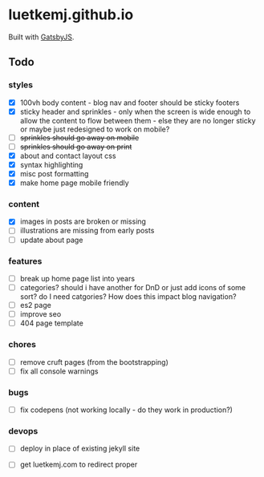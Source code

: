 # luetkemj.github.io

Built with [GatsbyJS](https://www.gatsbyjs.org/).

## Todo

### styles

- [X] 100vh body content - blog nav and footer should be sticky footers
- [X] sticky header and sprinkles - only when the screen is wide enough to allow the content to flow between them - else they are no longer sticky or maybe just redesigned to work on mobile?
- [ ] ~~sprinkles should go away on mobile~~
- [ ] ~~sprinkles should go away on print~~
- [X] about and contact layout css
- [x] syntax highlighting
- [x] misc post formatting
- [x] make home page mobile friendly

### content

- [x] images in posts are broken or missing
- [ ] illustrations are missing from early posts
- [ ] update about page

### features

- [ ] break up home page list into years
- [ ] categories? should i have another for DnD or just add icons of some sort? do I need catgories? How does this impact blog navigation?
- [ ] es2 page
- [ ] improve seo
- [ ] 404 page template

### chores

- [ ] remove cruft pages (from the bootstrapping)
- [ ] fix all console warnings

### bugs

- [ ] fix codepens (not working locally - do they work in production?)

### devops

- [ ] deploy in place of existing jekyll site
- [ ] get luetkemj.com to redirect proper

